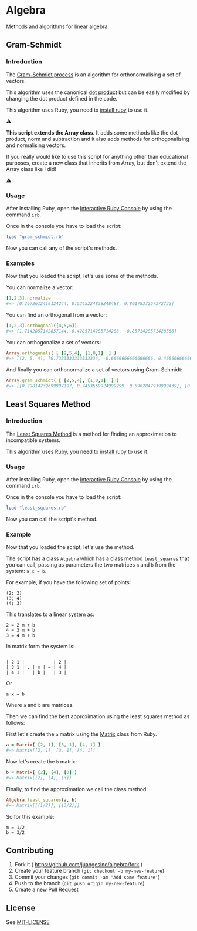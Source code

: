 # Algebra

Methods and algorithms for linear algebra.

## Gram-Schmidt

### Introduction

The [Gram–Schmidt process](https://en.wikipedia.org/wiki/Gram%E2%80%93Schmidt_process) is an algorithm for orthonormalising a set of vectors.

This algorithm uses the canonical [dot product](https://en.wikipedia.org/wiki/Dot_product) but can be easily modified by changing the dot product defined in the code.

This algorithm uses Ruby, you need to [install ruby](https://www.ruby-lang.org/es/documentation/installation/) to use it.

:warning:

**This script extends the Array class**. It adds some methods like the dot product, norm and subtraction and it also adds methods for orthogonalising and normalising vectors.

If you really would like to use this script for anything other than educational purposes, create a new class that inherits from Array, but don't extend the Array class like I did!

:warning:

### Usage

After installing Ruby, open the [Interactive Ruby Console](https://en.wikipedia.org/wiki/Interactive_Ruby_Shell) by using the command `irb`.

Once in the console you have to load the script:

```ruby
load "gram_schmidt.rb"
```

Now you can call any of the script's methods.

### Examples

Now that you loaded the script, let's use some of the methods.

You can normalize a vector:
```ruby
[1,2,3].normalize
#=> [0.2672612419124244, 0.5345224838248488, 0.8017837257372732]
```

You can find an orthogonal from a vector:
```ruby
[1,2,3].orthogonal([4,5,6])
#=> [1.7142857142857144, 0.4285714285714288, -0.8571428571428568]
```

You can orthogonalize a set of vectors:
```ruby
Array.orthogonals( [ [2,5,4], [1,0,1]  ] )
#=> [[2, 5, 4], [0.7333333333333334, -0.6666666666666666, 0.4666666666666667]]
```

And finally you can orthonormalize a set of vectors using Gram-Schmidt:
```ruby
Array.gram_schmidt( [ [2,5,4], [1,0,1]  ] )
#=> [[0.29814239699997197, 0.7453559924999299, 0.5962847939999439], [0.669438681395203, -0.6085806194501845, 0.42600643361512913]]
```

## Least Squares Method

### Introduction

The [Least Squares Method](https://en.wikipedia.org/wiki/Least_squares) is a method for finding an approximation to incompatible systems.

This algorithm uses Ruby, you need to [install ruby](https://www.ruby-lang.org/es/documentation/installation/) to use it.

### Usage

After installing Ruby, open the [Interactive Ruby Console](https://en.wikipedia.org/wiki/Interactive_Ruby_Shell) by using the command `irb`.

Once in the console you have to load the script:

```ruby
load "least_squares.rb"
```

Now you can call the script's method.

### Example

Now that you loaded the script, let's use the method.

The script has a class `Algebra` which has a class method `least_squares` that you can call, passing as parameters the two matrices `a` and `b` from the system: `a x = b`.

For example, if you have the following set of points:

```
(2; 2)
(3; 4)
(4; 3)
```

This translates to a linear system as:

```
2 = 2 m + b
4 = 3 m + b
3 = 4 m + b
```

In matrix form the system is:

```

| 2 1 |           | 2 |
| 3 1 | . | m | = | 4 |
| 4 1 |   | b |   | 3 |

```

Or

```
a x = b
```

Where `a` and `b` are matrices.

Then we can find the best approximation using the least squares method as follows:

First let's create the `a` matrix using the [Matrix](https://ruby-doc.org/stdlib-2.2.0/libdoc/matrix/rdoc/Matrix.html) class from Ruby.
```ruby
a = Matrix[ [2, 1], [3, 1], [4, 1] ]
#=> Matrix[[2, 1], [3, 1], [4, 1]]
```
Now let's create the `b` matrix:
```ruby
b = Matrix[ [2], [4], [3] ]
#=> Matrix[[2], [4], [3]]
```

Finally, to find the approximation we call the class method:

```ruby
Algebra.least_squares(a, b)
#=> Matrix[[(1/2)], [(3/2)]]
```
So for this example:

```
m = 1/2
b = 3/2
```

## Contributing

1. Fork it ( https://github.com/juangesino/algebra/fork )
2. Create your feature branch (`git checkout -b my-new-feature`)
3. Commit your changes (`git commit -am 'Add some feature'`)
4. Push to the branch (`git push origin my-new-feature`)
5. Create a new Pull Request

## License

See [MIT-LICENSE](https://github.com/juangesino/algebra/blob/master/LICENSE)
